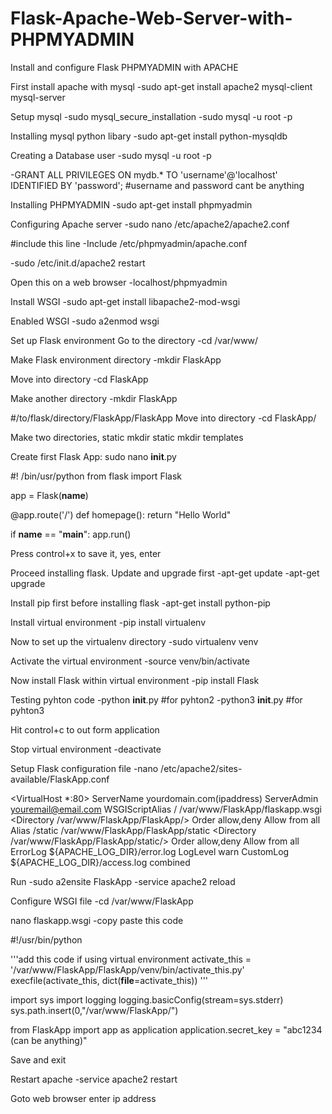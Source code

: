 # Flask-Apache-Web-Server-with-PHPMYADMIN
Install and configure Flask PHPMYADMIN with APACHE 

First install apache with mysql
-sudo apt-get install apache2 mysql-client mysql-server

Setup mysql
-sudo mysql_secure_installation
-sudo mysql -u root -p

Installing mysql python libary
-sudo apt-get install python-mysqldb

Creating a Database user 
-sudo mysql -u root -p

-GRANT ALL PRIVILEGES ON mydb.* TO 'username'@'localhost' IDENTIFIED BY 'password';
#username and password cant be anything

Installing PHPMYADMIN
-sudo apt-get install phpmyadmin

Configuring Apache server 
-sudo nano /etc/apache2/apache2.conf

#include this line
-Include /etc/phpmyadmin/apache.conf

-sudo /etc/init.d/apache2 restart

Open this on a web browser
-localhost/phpmyadmin​

Install WSGI 
-sudo apt-get install libapache2-mod-wsgi

Enabled WSGI 
-sudo a2enmod wsgi

Set up Flask environment
Go to the directory
-cd /var/www/

Make Flask environment directory
-mkdir FlaskApp

Move into directory
-cd FlaskApp

Make another directory
-mkdir FlaskApp

#/to/flask/directory/FlaskApp/FlaskApp
Move into directory
-cd FlaskApp/

Make two directories, static
mkdir static
mkdir templates

Create first Flask App:
sudo nano __init__.py


#! /bin/usr/python
from flask import Flask

app = Flask(__name__)

@app.route('/')
def homepage():
    return "Hello World"


if __name__ == "__main__":
    app.run()

Press control+x to save it, yes, enter

Proceed installing flask. Update and upgrade first
-apt-get update
-apt-get upgrade

Install pip first before installing flask
-apt-get install python-pip

Install virtual environment
-pip install virtualenv

Now to set up the virtualenv directory
-sudo virtualenv venv

Activate the virtual environment
-source venv/bin/activate

Now install Flask within virtual environment
-pip install Flask

Testing pyhton code
-python __init__.py #for pyhton2
-python3 __init__.py #for pyhton3

Hit control+c to out form application

Stop virtual environment
-deactivate

Setup Flask configuration file
-nano /etc/apache2/sites-available/FlaskApp.conf

<VirtualHost *:80>
                ServerName yourdomain.com(ipaddress)
                ServerAdmin youremail@email.com
                WSGIScriptAlias / /var/www/FlaskApp/flaskapp.wsgi
                <Directory /var/www/FlaskApp/FlaskApp/>
                        Order allow,deny
                        Allow from all
                </Directory>
                Alias /static /var/www/FlaskApp/FlaskApp/static
                <Directory /var/www/FlaskApp/FlaskApp/static/>
                        Order allow,deny
                        Allow from all
                </Directory>
                ErrorLog ${APACHE_LOG_DIR}/error.log
                LogLevel warn
                CustomLog ${APACHE_LOG_DIR}/access.log combined
</VirtualHost>


Run
-sudo a2ensite FlaskApp
-service apache2 reload

Configure WSGI file
-cd /var/www/FlaskApp

nano flaskapp.wsgi
-copy paste this code


#!/usr/bin/python

'''add this code if using virtual environment
activate_this = '/var/www/FlaskApp/FlaskApp/venv/bin/activate_this.py'
execfile(activate_this, dict(__file__=activate_this))
'''

import sys
import logging
logging.basicConfig(stream=sys.stderr)
sys.path.insert(0,"/var/www/FlaskApp/")

from FlaskApp import app as application
application.secret_key = "abc1234 (can be anything)"



Save and exit

Restart apache
-service apache2 restart


Goto web browser enter ip address
